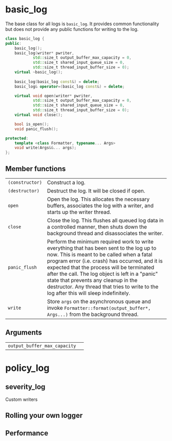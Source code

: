 basic_log
=========
The base class for all logs is `basic_log`. It provides common functionality
but does not provide any public functions for writing to the log.
```c++
class basic_log {
public:
    basic_log();
    basic_log(writer* pwriter, 
            std::size_t output_buffer_max_capacity = 0,
            std::size_t shared_input_queue_size = 0,
            std::size_t thread_input_buffer_size = 0);
    virtual ~basic_log();
    
    basic_log(basic_log const&) = delete;
    basic_log& operator=(basic_log const&) = delete;

    virtual void open(writer* pwriter, 
            std::size_t output_buffer_max_capacity = 0,
            std::size_t shared_input_queue_size = 0,
            std::size_t thread_input_buffer_size = 0);
    virtual void close();

    bool is_open();
    void panic_flush();

protected:
    template <class Formatter, typename... Args>
    void write(Args&&... args);
};
```

Member functions
----------------
<table>
<tr><td><code>(constructor)</code></td><td>Construct a log.</td></tr>
<tr><td><code>(destructor)</code></td><td>Destruct the log. It will be closed
if open.
</td></tr>
<tr><td><code>open</code></td><td>Open the log. This allocates the necessary buffers,
associates the log with a writer, and starts up the writer thread.</td></tr>
<tr><td><code>close</code></td><td>Close the log. This flushes all queued log data in a
controlled manner, then shuts down the background thread and disassociates the
writer.</td></tr>
<tr><td><code>panic_flush</code></td><td>Perform the minimum required work to
write everything that has been sent to the log up to now. This is meant to be
called when a fatal program error (i.e. crash) has occurred, and it is expected
that the process will be terminated after the call. The log object is left in a
"panic" state that prevents any cleanup in the destructor. Any thread that
tries to write to the log after this will sleep indefinitely.</td></tr>
<tr><td><code>write</code></td><td>Store <code>args</code> on the
asynchronous queue and invoke
<code>Formatter::format(output_buffer*, Args...)</code>
from the background thread.
</table>

Arguments
---------
<table>
<tr><td><code>output_buffer_max_capacity</code></td><td></td></tr>
</table>

policy_log
==========

severity_log
------------

Custom writers

Rolling your own logger
-----------------------

Performance
-----------


